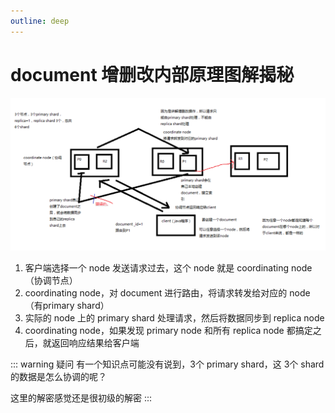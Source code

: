 ```yaml
---
outline: deep
---
```

# document 增删改内部原理图解揭秘

![](./assets/markdown-img-paste-2019010621164080.png)

1. 客户端选择一个 node 发送请求过去，这个 node 就是 coordinating node（协调节点）
2. coordinating node，对 document 进行路由，将请求转发给对应的 node（有primary shard）
3. 实际的 node 上的 primary shard 处理请求，然后将数据同步到 replica node
4. coordinating node，如果发现 primary node 和所有 replica node 都搞定之后，就返回响应结果给客户端

::: warning 疑问
有一个知识点可能没有说到，3个 primary shard，这 3个 shard 的数据是怎么协调的呢？

这里的解密感觉还是很初级的解密
:::

